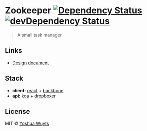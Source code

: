# Zookeeper [![Dependency Status](https://david-dm.org/yoshuawuyts/zookeeper.png?theme=shields.io)](https://david-dm.org/yoshuawuyts/zookeeper) [![devDependency Status](https://david-dm.org/yoshuawuyts/zookeeper/dev-status.png?theme=shields.io)](https://david-dm.org/yoshuawuyts/zookeeper#info=devDependencies)

> A small task manager

## Links

- [Design document](https://gist.github.com/yoshuawuyts/8446529)

## Stack
- __client:__ [react](facebook.github.io/react) + [backbone](backbonejs.org)
- __api:__ [koa](koajs.com) + [dropboxer](https://github.com/yoshuawuyts/dropboxer)

## License
MIT © [Yoshua Wuyts](yoshuawuyts.com)
